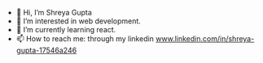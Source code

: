 - 👋 Hi, I’m Shreya Gupta
- 👀 I’m interested in web development.
- 🌱 I’m currently learning react.
- 📫 How to reach me: through my linkedin www.linkedin.com/in/shreya-gupta-17546a246

<!---
Shreyyaa17/Shreyyaa17 is a ✨ special ✨ repository because its `README.md` (this file) appears on your GitHub profile.
You can click the Preview link to take a look at your changes.
--->
